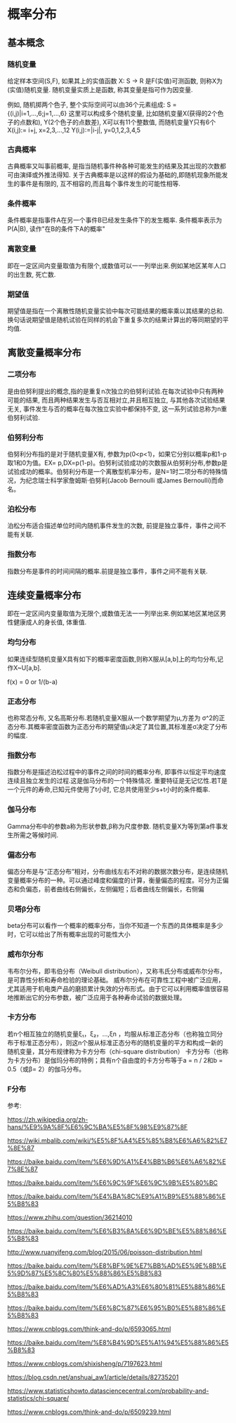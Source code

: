 # 概率分布

## 基本概念

### 随机变量

给定样本空间(S,F), 如果其上的实值函数 X: S -> R 是F(实值)可测函数, 则称X为(实值)随机变量. 随机变量实质上是函数, 称其变量是指可作为因变量.

例如, 随机掷两个色子, 整个实际空间可以由36个元素组成:
S = {(i,j)|i=1,...,6;j=1,...,6}
这里可以构成多个随机变量, 比如随机变量X(获得的2个色子的点数和), Y(2个色子的点数差), X可以有11个整数值, 而随机变量Y只有6个
X(i,j):= i+j, x=2,3,...,12
Y(i,j):=|i-j|, y=0,1,2,3,4,5


### 古典概率

古典概率又叫事前概率, 是指当随机事件种各种可能发生的结果及其出现的次数都可由演绎或外推法得知.
关于古典概率是以这样的假设为基础的,即随机现象所能发生的事件是有限的, 互不相容的,而且每个事件发生的可能性相等.


### 条件概率

条件概率是指事件A在另一个事件B已经发生条件下的发生概率. 条件概率表示为P(A|B), 读作"在B的条件下A的概率"

### 离散变量

即在一定区间内变量取值为有限个,或数值可以一一列举出来.例如某地区某年人口的出生数, 死亡数.

### 期望值

期望值是指在一个离散性随机变量实验中每次可能结果的概率乘以其结果的总和.换句话说期望值是随机试验在同样的机会下重复多次的结果计算出的等同期望的平均值.

## 离散变量概率分布

### 二项分布

是由伯努利提出的概念,指的是重复n次独立的伯努利试验.在每次试验中只有两种可能的结果, 而且两种结果发生与否互相对立,并且相互独立, 与其他各次试验结果无关, 事件发生与否的概率在每次独立实验中都保持不变, 这一系列试验总称为n重伯努利试验.

### 伯努利分布

伯努利分布指的是对于随机变量X有, 参数为p(0<p<1)，如果它分别以概率p和1-p取1和0为值。EX= p,DX=p(1-p)。伯努利试验成功的次数服从伯努利分布,参数p是试验成功的概率。伯努利分布是一个离散型机率分布，是N=1时二项分布的特殊情况，为纪念瑞士科学家詹姆斯·伯努利(Jacob Bernoulli 或James Bernoulli)而命名。

### 泊松分布

泊松分布适合描述单位时间内随机事件发生的次数, 前提是独立事件，事件之间不能有关联.

### 指数分布

指数分布是事件的时间间隔的概率.前提是独立事件，事件之间不能有关联.

## 连续变量概率分布

即在一定区间内变量取值为无限个,或数值无法一一列举出来.例如某地区某地区男性健康成人的身长值, 体重值.

### 均匀分布

如果连续型随机变量X具有如下的概率密度函数,则称X服从[a,b]上的均匀分布,记作X~U[a,b].

f(x) = 0 or 1/(b-a)

### 正态分布

也称常态分布, 又名高斯分布.若随机变量X服从一个数学期望为μ,方差为 σ^2的正态分布.其概率密度函数为正态分布的期望值μ决定了其位置,其标准差σ决定了分布的幅度.

### 指数分布

指数分布是描述泊松过程中的事件之间的时间的概率分布, 即事件以恒定平均速度连续且独立发生的过程.这是伽马分布的一个特殊情况. 重要特征是无记忆性.若T是一个元件的寿命,已知元件使用了t小时, 它总共使用至少s+t小时的条件概率.

### 伽马分布

Gamma分布中的参数a称为形状参数,β称为尺度参数. 随机变量X为等到第a件事发生所需之等候时间.

### 偏态分布

偏态分布是与“正态分布”相对，分布曲线左右不对称的数据次数分布，是连续随机变量概率分布的一种。可以通过峰度和偏度的计算，衡量偏态的程度。可分为正偏态和负偏态，前者曲线右侧偏长，左侧偏短；后者曲线左侧偏长，右侧偏

### 贝塔β分布

beta分布可以看作一个概率的概率分布，当你不知道一个东西的具体概率是多少时，它可以给出了所有概率出现的可能性大小

### 威布尔分布

韦布尔分布，即韦伯分布（Weibull distribution），又称韦氏分布或威布尔分布，是可靠性分析和寿命检验的理论基础。
威布尔分布在可靠性工程中被广泛应用，尤其适用于机电类产品的磨损累计失效的分布形式。由于它可以利用概率值很容易地推断出它的分布参数，被广泛应用于各种寿命试验的数据处理。

### 卡方分布

若n个相互独立的随机变量ξ₁，ξ₂，...,ξn ，均服从标准正态分布（也称独立同分布于标准正态分布），则这n个服从标准正态分布的随机变量的平方和构成一新的随机变量，其分布规律称为卡方分布（chi-square distribution）
卡方分布（也称为卡方分布）是伽玛分布的特例；具有n个自由度的卡方分布等于a = n / 2和b = 0.5（或β= 2）的伽马分布。

### F分布


参考:

https://zh.wikipedia.org/zh-hans/%E9%9A%8F%E6%9C%BA%E5%8F%98%E9%87%8F

https://wiki.mbalib.com/wiki/%E5%8F%A4%E5%85%B8%E6%A6%82%E7%8E%87

https://baike.baidu.com/item/%E6%9D%A1%E4%BB%B6%E6%A6%82%E7%8E%87

https://baike.baidu.com/item/%E6%9C%9F%E6%9C%9B%E5%80%BC

https://baike.baidu.com/item/%E4%BA%8C%E9%A1%B9%E5%88%86%E5%B8%83

https://www.zhihu.com/question/36214010

https://baike.baidu.com/item/%E6%B3%8A%E6%9D%BE%E5%88%86%E5%B8%83

http://www.ruanyifeng.com/blog/2015/06/poisson-distribution.html

https://baike.baidu.com/item/%E8%BF%9E%E7%BB%AD%E5%9E%8B%E5%9D%87%E5%8C%80%E5%88%86%E5%B8%83

https://baike.baidu.com/item/%E6%AD%A3%E6%80%81%E5%88%86%E5%B8%83

https://baike.baidu.com/item/%E6%8C%87%E6%95%B0%E5%88%86%E5%B8%83

https://www.cnblogs.com/think-and-do/p/6593065.html

https://baike.baidu.com/item/%E8%B4%9D%E5%A1%94%E5%88%86%E5%B8%83

https://www.cnblogs.com/shixisheng/p/7197623.html

https://blog.csdn.net/anshuai_aw1/article/details/82735201

https://www.statisticshowto.datasciencecentral.com/probability-and-statistics/chi-square/

https://www.cnblogs.com/think-and-do/p/6509239.html
